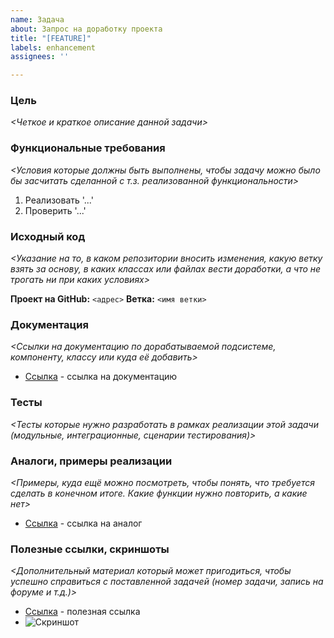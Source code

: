 ```yaml
---
name: Задача
about: Запрос на доработку проекта
title: "[FEATURE]"
labels: enhancement
assignees: ''

---
```


### Цель
*<Четкое и краткое описание данной задачи>*

### Функциональные требования
*<Условия которые должны быть выполнены, чтобы задачу можно было бы засчитать сделанной с т.з. реализованной функциональности>*
1. Реализовать '...'
2. Проверить '...'

### Исходный код
*<Указание на то, в каком репозитории вносить изменения, какую ветку взять за основу, в каких классах или файлах вести доработки, а что не трогать ни при каких условиях>*

**Проект на GitHub:** `<адрес>`
**Ветка:** `<имя ветки>`

### Документация
*<Ссылки на документацию по дорабатываемой подсистеме, компоненту, классу или куда её добавить>*
 - [Ссылка](https://<адрес>.com) - ссылка на документацию

### Тесты
*<Тесты которые нужно разработать в рамках реализации этой задачи (модульные, интеграционные, сценарии тестирования)>*

### Аналоги, примеры реализации
*<Примеры, куда ещё можно посмотреть, чтобы понять, что требуется сделать в конечном итоге. Какие функции нужно повторить, а какие нет>*
 - [Ссылка](https://<адрес>.com) - ссылка на аналог

### Полезные ссылки, скриншоты
*<Дополнительный материал который может пригодиться, чтобы успешно справиться с поставленной задачей (номер задачи, запись на форуме и т.д.)>*
 - [Ссылка](https://<адрес>.com) - полезная ссылка
 - ![Скриншот]()
